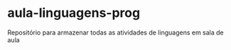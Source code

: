 # aula-linguagens-prog

Repositório para armazenar todas as atividades de linguagens em sala de aula 
